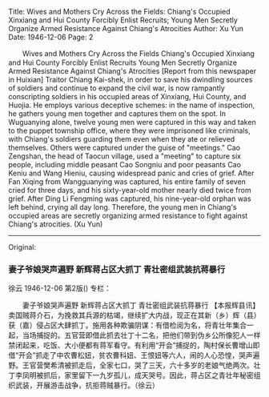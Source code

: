 Title: Wives and Mothers Cry Across the Fields: Chiang's Occupied Xinxiang and Hui County Forcibly Enlist Recruits; Young Men Secretly Organize Armed Resistance Against Chiang's Atrocities
Author: Xu Yun
Date: 1946-12-06
Page: 2

　　Wives and Mothers Cry Across the Fields
    Chiang's Occupied Xinxiang and Hui County Forcibly Enlist Recruits
    Young Men Secretly Organize Armed Resistance Against Chiang's Atrocities
    [Report from this newspaper in Huixian] Traitor Chiang Kai-shek, in order to save his dwindling sources of soldiers and continue to expand the civil war, is now rampantly conscripting soldiers in his occupied areas of Xinxiang, Hui County, and Huojia. He employs various deceptive schemes: in the name of inspection, he gathers young men together and captures them on the spot. In Wuguanying alone, twelve young men were captured in this way and taken to the puppet township office, where they were imprisoned like criminals, with Chiang's soldiers guarding them even when they ate or relieved themselves. Others were captured under the guise of "meetings." Cao Zengshan, the head of Taocun village, used a "meeting" to capture six people, including middle peasant Cao Songniu and poor peasants Cao Keniu and Wang Hieniu, causing widespread panic and cries of grief. After Fan Xiqing from Wangguanying was captured, his entire family of seven cried for three days, and his sixty-year-old mother nearly died twice from grief. After Ding Li Fengming was captured, his nine-year-old orphan was left behind, crying all day long. Therefore, the young men in Chiang's occupied areas are secretly organizing armed resistance to fight against Chiang's atrocities. (Xu Yun)



<hr /> 

Original: 


### 妻子爷娘哭声遍野  新辉蒋占区大抓丁  青壮密组武装抗蒋暴行
徐云
1946-12-06
第2版()
专栏：

　　妻子爷娘哭声遍野
    新辉蒋占区大抓丁
    青壮密组武装抗蒋暴行
    【本报辉县讯】卖国贼蒋介石，为挽救其兵源的枯竭，继续扩大内战，现正在其新（乡）辉（县）获（嘉）侵占区大肆抓丁。施用各种欺骗阴谋：有借检阅为名，将青壮年集合一起，当场捕捉的。五官营即借此抓去壮丁十二名，把他们带到伪乡公所像犯人一样禁闭起来，吃饭、大小便都有蒋军看守。有利用“开会”捕捉的，陶村保长曹增山即借“开会”抓走了中农曹松妞，贫农曹科妞、王恨妞等六人，闹的人心恐惶，哭声遍野。王官营樊希清被抓走后，全家七口，哭了三天，六十多岁的老娘气绝两次。壮丁李凤明被抓后，家里留下一九岁孤儿，成天哭号。因此，蒋占区之青壮年秘密组织武装，开展游击战争，抗拒蒋贼暴行。（徐云）
